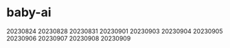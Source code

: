 # baby-ai
20230824
20230828
20230831
20230901
20230903
20230904
20230905
20230906
20230907
20230908
20230909
